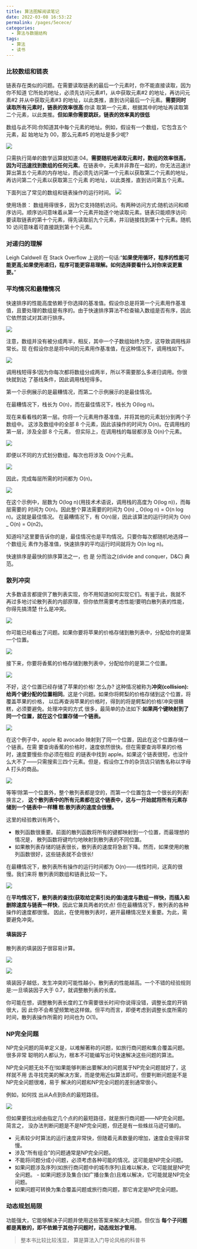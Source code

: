 ```yaml
---
title: 算法图解阅读笔记
date: 2022-03-08 16:53:22
permalink: /pages/5ecece/
categories:
  - 算法与数据结构
tags:
  - 算法
  - 读书
---
```


### 比较数组和链表

链表存在类似的问题。在需要读取链表的最后一个元素时，你不能直接读取，因为你不知道 它所处的地址，必须先访问元素#1，从中获取元素#2 的地址，再访问元素#2 并从中获取元素#3 的地址，以此类推，直到访问最后一个元素。**需要同时读取所有元素时，链表的效率很高**:你读 取第一个元素，根据其中的地址再读取第二个元素，以此类推。**但如果你需要跳跃，链表的效率真的很低**

数组与此不同:你知道其中每个元素的地址。例如，假设有一个数组，它包含五个元素，起 始地址为 00，那么元素#5 的地址是多少呢?

![](https://qiniu.espe.work/blog/20220310095322.png)

只需执行简单的数学运算就知道:04。**需要随机地读取元素时，数组的效率很高，因为可迅速找到数组的任何元素**。在链表中，元素并非靠在一起的，你无法迅速计算出第五个元素的内存地址，而必须先访问第一个元素以获取第二个元素的地址，再访问第二个元素以获取第三个元素 的地址，以此类推，直到访问第五个元素。

下面列出了常见的数组和链表操作的运行时间。
![](https://qiniu.espe.work/blog/20220310101956.png)

使用场景： 数组用得很多，因为它支持随机访问。有两种访问方式:随机访问和顺序访问。顺序访问意味着从第一个元素开始逐个地读取元素。链表只能顺序访问:要读取链表的第十个元素，得先读取前九个元素，并沿链接找到第十个元素。随机 10 访问意味着可直接跳到第十个元素。

### 对递归的理解

Leigh Caldwell 在 Stack Overflow 上说的一句话:“**如果使用循环，程序的性能可能更高;如果使用递归，程序可能更容易理解。如何选择要看什么对你来说更重要。**”

### 平均情况和最糟情况

快速排序的性能高度依赖于你选择的基准值。假设你总是将第一个元素用作基准值，且要处理的数组是有序的。由于快速排序算法不检查输入数组是否有序，因此它依然尝试对其进行排序。

![](https://qiniu.espe.work/blog/20220310235627.png)

注意，数组并没有被分成两半，相反，其中一个子数组始终为空，这导致调用栈非常长。现 在假设你总是将中间的元素用作基准值，在这种情况下，调用栈如下。

![](https://qiniu.espe.work/blog/20220310235750.png)

调用栈短得多!因为你每次都将数组分成两半，所以不需要那么多递归调用。你很快就到达 了基线条件，因此调用栈短得多。

第一个示例展示的是最糟情况，而第二个示例展示的是最佳情况。

在最糟情况下，栈长为 O(n)，而在最佳情况下，栈长为 O(log n)。

现在来看看栈的第一层。你将一个元素用作基准值，并将其他的元素划分到两个子数组中。 这涉及数组中的全部 8 个元素，因此该操作的时间为 O(n)。在调用栈的第一层，涉及全部 8 个元素， 但实际上，在调用栈的每层都涉及 O(n)个元素。

![](https://qiniu.espe.work/blog/20220310235842.png)

即便以不同的方式划分数组，每次也将涉及 O(n)个元素。

![](https://qiniu.espe.work/blog/20220310235912.png)

因此，完成每层所需的时间都为 O(n)。

![](https://qiniu.espe.work/blog/20220310235931.png)

在这个示例中，层数为 O(log n)(用技术术语说，调用栈的高度为 O(log n))，而每层需要的 时间为 O(n)。因此整个算法需要的时间为 O(n) _ O(log n) = O(n log n)。这就是最佳情况。
在最糟情况下，有 O(n)层，因此该算法的运行时间为 O(n) _ O(n) = O(n2)。

知道吗?这里要告诉你的是，最佳情况也是平均情况。只要你每次都随机地选择一个数组元 素作为基准值，快速排序的平均运行时间就将为 O(n log n)。

快速排序是最快的排序算法之一，也 是 分而治之(divide and conquer，D&C) 典范。

### 散列冲突

大多数语言都提供了散列表实现，你不用知道如何实现它们。有鉴于此，我就不 再过多地讨论散列表的内部原理，但你依然需要考虑性能!要明白散列表的性能，你得先搞清楚 什么是冲突。

![](https://qiniu.espe.work/blog/20220311101328.png)

你可能已经看出了问题。如果你要将苹果的价格存储到散列表中，分配给你的是第一个位置。

![](https://qiniu.espe.work/blog/20220311101403.png)

接下来，你要将香蕉的价格存储到散列表中，分配给你的是第二个位置。

![](https://qiniu.espe.work/blog/20220311101426.png)

不好，这个位置已经存储了苹果的价格! 怎么办? 这种情况被称为**冲突(collision):给两个键分配的位置相同**。这是个问题。如果你将鳄梨的价格存储到这个位置，将覆盖苹果的价格， 以后再查询苹果的价格时，得到的将是鳄梨的价格!冲突很糟糕，必须要避免。处理冲突的方式 很多，最简单的办法如下:**如果两个键映射到了同一个位置，就在这个位置存储一个链表。**

![](https://qiniu.espe.work/blog/20220311101543.png)

在这个例子中，apple 和 avocado 映射到了同一个位置，因此在这个位置存储一个链表。在需 要查询香蕉的价格时，速度依然很快。但在需要查询苹果的价格时，速度要慢些:你必须在相应 的链表中找到 apple。如果这个链表很短，也没什么大不了——只需搜索三四个元素。但是，假设你工作的杂货店只销售名称以字母 A 打头的商品。

![](https://qiniu.espe.work/blog/20220311101639.png)

等等!除第一个位置外，整个散列表都是空的，而第一个位置包含一个很长的列表!换言之， **这个散列表中的所有元素都在这个链表中，这与一开始就将所有元素存储到一个链表中一样糟 糕:散列表的速度会很慢。**

这里的经验教训有两个。

- 散列函数很重要。前面的散列函数将所有的键都映射到一个位置，而最理想的情况是， 散列函数将键均匀地映射到散列表的不同位置。
- 如果散列表存储的链表很长，散列表的速度将急剧下降。然而，如果使用的散列函数很好，这些链表就不会很长!

在最糟情况下，散列表所有操作的运行时间都为 O(n)——线性时间，这真的很慢。我们来将 散列表同数组和链表比较一下。

![](https://qiniu.espe.work/blog/20220311101914.png)

在**平均情况下，散列表的查找(获取给定索引处的值)速度与数组一样快，而插入和删除速度与链表一样快**，因此它兼具两者的优点! 但在最糟情况下，散列表的各种操作的速度都很慢。 因此，在使用散列表时，避开最糟情况至关重要。为此，需要避免冲突。

#### 填装因子

散列表的填装因子很容易计算。

![](https://qiniu.espe.work/blog/20220311224418.png)

![](https://qiniu.espe.work/blog/20220311224611.png)

填装因子越低，发生冲突的可能性越小，散列表的性能越高。一个不错的经验规则是:一旦填装因子大于 0.7，就调整散列表的长度。

你可能在想，调整散列表长度的工作需要很长时间!你说得没错，调整长度的开销很大，因 此你不会希望频繁地这样做。但平均而言，即便考虑到调整长度所需的时间，散列表操作所需的 时间也为 O(1)。




### NP完全问题

NP完全问题的简单定义是，以难解著称的问题，如旅行商问题和集合覆盖问题。很多非常 聪明的人都认为，根本不可能编写出可快速解决这些问题的算法。

NP完全问题无处不在!如果能够判断出要解决的问题属于NP完全问题就好了，这样就不用 去寻找完美的解决方案，而是使用近似算法即可。但要判断问题是不是NP完全问题很难，易于 解决的问题和NP完全问题的差别通常很小。

例如，如何找 出从A点到B点的最短路径。

![](https://qiniu.espe.work/blog/20220312222113.png)

但如果要找出经由指定几个点的的最短路径，就是旅行商问题——NP完全问题。简言之， 没办法判断问题是不是NP完全问题，但还是有一些蛛丝马迹可循的。

- 元素较少时算法的运行速度非常快，但随着元素数量的增加，速度会变得非常慢。
- 涉及“所有组合”的问题通常是NP完全问题。
- 不能将问题分成小问题，必须考虑各种可能的情况。这可能是NP完全问题。
- 如果问题涉及序列(如旅行商问题中的城市序列)且难以解决，它可能就是NP完全问题。 - 如果问题涉及集合(如广播台集合)且难以解决，它可能就是NP完全问题。
- 如果问题可转换为集合覆盖问题或旅行商问题，那它肯定是NP完全问题。


### 动态规划局限

功能强大，它能够解决子问题并使用这些答案来解决大问题。但仅当 **每个子问题都是离散的，即不依赖于其他子问题时，动态规划才管用**。


> 整本书比较比较浅显， 算是算法入门导论风格的科普书
